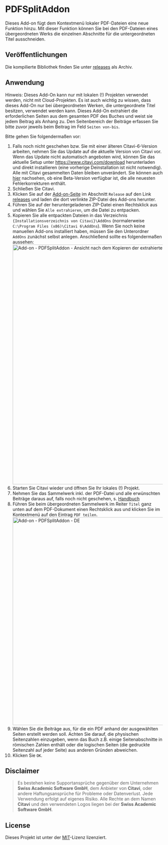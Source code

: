 # PDFSplitAddon

Dieses Add-on fügt dem Kontextmenü lokaler PDF-Dateien eine neue Funktion hinzu. Mit dieser Funktion können Sie bei den PDF-Dateien eines übergeordneten Werks die einzelnen Abschnitte für die untergeordneten Titel ausschneiden.

## Veröffentlichungen 

Die kompilierte Bibliothek finden Sie unter [releases](./../../releases) als Archiv. 

## Anwendung

Hinweis: Dieses Add-On kann nur mit lokalen (!) Projekten verwendet werden, nicht mit Cloud-Projekten. Es ist auch wichtig zu wissen, dass dieses Add-On nur bei übergeordneten Werken, die untergeordnete Titel besitzen, verwendet werden kann. Dieses Add-On extrahiert die erforderlichen Seiten aus dem gesamten PDF des Buches und weist sie jedem Beitrag als Anhang zu. Den Seitenbereich der Beiträge erfassen Sie bitte zuvor jeweils beim Beitrag im Feld `Seiten von-bis`.

Bitte gehen Sie folgendermaßen vor:

1. Falls noch nicht geschehen bzw. Sie mit einer älteren Citavi-6-Version arbeiten, nehmen Sie das Update auf die aktuelle Version von Citavi vor. Wenn das Update nicht automatisch angeboten wird, können Sie das aktuelle Setup unter https://www.citavi.com/download herunterladen und direkt installieren (eine vorherige Deinstallation ist nicht notwendig). Alle mit Citavi gesammelten Daten bleiben unverändert. Sie können auch [hier](https://www.citavi.com/beta) nachsehen, ob eine Beta-Version verfügbar ist, die alle neuesten Fehlerkorrekturen enthält.
2. Schließen Sie Citavi.
3. Klicken Sie auf der [Add-on-Seite](https://github.com/lutz/PDFSplitAddon) im Abschnitt `Release` auf den Link [releases](https://github.com/lutz/PDFSplitAddon/releases) und laden die dort verlinkte ZIP-Datei des Add-ons herunter.
4. Führen Sie auf der heruntergeladenen ZIP-Datei einen Rechtsklick aus und wählen Sie `Alle extrahieren`, um die Datei zu entpacken.
5. Kopieren Sie alle entpackten Dateien in das Verzeichnis `{Installationsverzeichnis von Citavi}\AddOns` (normalerweise `C:\Program Files (x86)\Citavi 6\AddOns`). Wenn Sie noch keine manuellen Add-ons installiert haben, müssen Sie den Unterordner `AddOns` zunächst selbst anlegen. Anschließend sollte es folgendermaßen aussehen: <img width="766" alt="Add-on - PDFSplitAddon - Ansicht nach dem Kopieren der extrahierten Dateien" src="https://user-images.githubusercontent.com/31404555/115750654-af84bb00-a398-11eb-98be-2e330e8e393a.png">
6. Starten Sie Citavi wieder und öffnen Sie Ihr lokales (!) Projekt.
7. Nehmen Sie das Sammelwerk inkl. der PDF-Datei und alle erwünschten Beiträge daraus auf, falls noch nicht geschehen, s. [Handbuch](https://www1.citavi.com/sub/manual6/de/index.html?101_adding_a_contribution_in_an_edited_book.html)
8. Führen Sie beim übergeordneten Sammelwerk im Reiter `Titel` ganz unten auf dem PDF-Dokument einen Rechtsklick aus und klicken Sie im Kontextmenü auf den Eintrag `PDF teilen`. <img width="664" alt="Add-on - PDFSplitAddon - DE" src="https://user-images.githubusercontent.com/31404555/115750674-b6133280-a398-11eb-9eed-bd7b99720ca8.png">
9. Wählen Sie die Beiträge aus, für die ein PDF anhand der ausgewählten Seiten erstellt werden soll. Achten Sie darauf, die physischen Seitenzahlen einzugeben, wenn das Buch z.B. einige Seitenabschnitte in römischen Zahlen enthält oder die logischen Seiten (die gedruckte Seitenzahl auf jeder Seite) aus anderen Gründen abweichen.
10. Klicken Sie `OK`.

## Disclaimer

> Es bestehen keine Supportansprüche gegenüber dem Unternehmen **Swiss Academic Software GmbH**, dem Anbieter von **Citavi**, oder andere Haftungsansprüche für Probleme oder Datenverlust. Jede Verwendung erfolgt auf eigenes Risiko. Alle Rechte an dem Namen **Citavi** und den verwendeten Logos liegen bei der **Swiss Academic Software GmbH**. 

## License

Dieses Projekt ist unter der [MIT](LICENSE)-Lizenz lizenziert.
